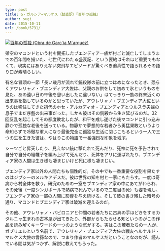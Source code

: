 ```yaml
---
type: post
title: G・ガルシア=マルケス（鼓直訳）『百年の孤独』
author: sugi
date: 2015-10-11
url: /book/5731/
---
```

<a href="http://www.amazon.co.jp/exec/obidos/ASIN/4105090119/chezsugi-22/ref=nosim/" onclick="_gaq.push(['_trackEvent', 'outbound-article', 'http://www.amazon.co.jp/exec/obidos/ASIN/4105090119/chezsugi-22/ref=nosim/', '']);" name="amazletlink" target="_blank"><img src="http://i1.wp.com/ecx.images-amazon.com/images/I/41iRt%2B-9xQL.jpg?w=660" alt="百年の孤独 (Obra de Garc´ia M´arquez)" class="alignleft"  data-recalc-dims="1" /></a>

架空のマコンドという村を開拓したブエンディア一族が村ごと滅亡してしまうまでの百年間を描いた、七世代にわたる盛衰記、という要約はそれほど重要でもなくて、現実にはありえない突飛なエピソードが驚くべき迫真性で語られるその語り口が素晴らしい。

有名な冒頭の一節「長い歳月が流れて銃殺隊の前に立つはめになったとき、恐らくアウレリャノ・ブエンディア大佐は、父親のお供をして初めて氷というものを見た、あの遠い日の午後を思い出したに違いない」はてっきり一族の終末近くの出来事を指しているのかと思っていたが、アウレリャノ・ブエンディア大佐というのは移住してきた初代のホセ・アルカディオ・ブエンディアとウルスラ夫婦の息子でまだ序盤の出来事だった。しかも彼はその銃殺から生き延びるのだ。32回反乱を起こしてその都度敗北したが、和平を成し遂げた後マコンドに引っ込み静かで孤独な老後を送っている。物静かで夢想的な若者から勇猛果敢というより命知らずで冷徹な軍人になり最後完全に孤独な生活に閉じこもるという一人で三つの生を生きた彼は、やはりこの物語で一番強烈な印象を残す。

シーツごと昇天したり、見えない銃に撃たれて死んだり、死神に死を予告されて自分で自分の経帷子を編み上げて死んだり、死体をアリに運ばれたり、ブエンディア家の人間は生き様も凄まじいけど死に様も凄まじい。

ブエンディア家以外の人間たちも個性的だ。その中でも一番重要な役割を果たすのはジプシーのメルキアデスだ。彼は世界の知を村と一家にもたらす。一度は奇病から村全体を救う。研究のための一室をブエンディア家の中にあてがわられ、その死後（一度シンガポールで熱病で死んでいるので二度目の死）も姿を現し、ブエンディア家の一部の人間に影響を与え続ける。そして彼の書き残した暗号の通り、マコンドとブエンディア家は破滅を迎えるのだ。

その他、アウレリャノ・バビロニアと仲間の若者たちに古典の手ほどきをするカタルニャ生まれの古本屋が出てきたり、外部からもたらせる知というのがこの作品を読み解くキーワードの一つのような気がする。実はこの若者たちの一人が、ガブリエルという名前で、アウレリャノ・ブエンディア大佐の戦友ヘルナルド・マルケス大佐の曾孫なので、つまり作者のマルケスだということなのだが、読んでいる間は気がつかず、解説に教えてもらった。
